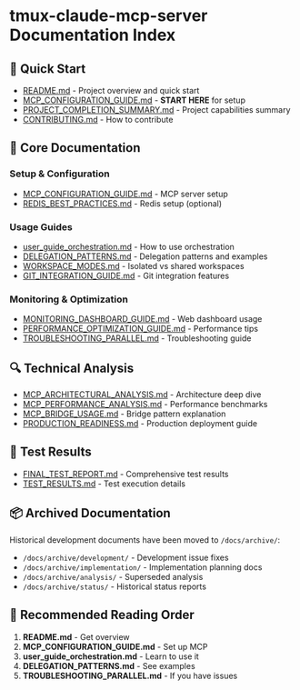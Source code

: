 # tmux-claude-mcp-server Documentation Index

## 🚀 Quick Start
- [README.md](README.md) - Project overview and quick start
- [MCP_CONFIGURATION_GUIDE.md](docs/MCP_CONFIGURATION_GUIDE.md) - **START HERE** for setup
- [PROJECT_COMPLETION_SUMMARY.md](docs/PROJECT_COMPLETION_SUMMARY.md) - Project capabilities summary
- [CONTRIBUTING.md](CONTRIBUTING.md) - How to contribute

## 📖 Core Documentation

### Setup & Configuration
- [MCP_CONFIGURATION_GUIDE.md](docs/MCP_CONFIGURATION_GUIDE.md) - MCP server setup
- [REDIS_BEST_PRACTICES.md](docs/REDIS_BEST_PRACTICES.md) - Redis setup (optional)

### Usage Guides
- [user_guide_orchestration.md](docs/user_guide_orchestration.md) - How to use orchestration
- [DELEGATION_PATTERNS.md](docs/DELEGATION_PATTERNS.md) - Delegation patterns and examples
- [WORKSPACE_MODES.md](docs/WORKSPACE_MODES.md) - Isolated vs shared workspaces
- [GIT_INTEGRATION_GUIDE.md](docs/GIT_INTEGRATION_GUIDE.md) - Git integration features

### Monitoring & Optimization
- [MONITORING_DASHBOARD_GUIDE.md](docs/MONITORING_DASHBOARD_GUIDE.md) - Web dashboard usage
- [PERFORMANCE_OPTIMIZATION_GUIDE.md](docs/PERFORMANCE_OPTIMIZATION_GUIDE.md) - Performance tips
- [TROUBLESHOOTING_PARALLEL.md](docs/TROUBLESHOOTING_PARALLEL.md) - Troubleshooting guide

## 🔍 Technical Analysis
- [MCP_ARCHITECTURAL_ANALYSIS.md](docs/analysis/MCP_ARCHITECTURAL_ANALYSIS.md) - Architecture deep dive
- [MCP_PERFORMANCE_ANALYSIS.md](docs/analysis/MCP_PERFORMANCE_ANALYSIS.md) - Performance benchmarks
- [MCP_BRIDGE_USAGE.md](docs/analysis/MCP_BRIDGE_USAGE.md) - Bridge pattern explanation
- [PRODUCTION_READINESS.md](docs/analysis/PRODUCTION_READINESS.md) - Production deployment guide

## 🧪 Test Results
- [FINAL_TEST_REPORT.md](tests/FINAL_TEST_REPORT.md) - Comprehensive test results
- [TEST_RESULTS.md](tests/TEST_RESULTS.md) - Test execution details

## 📦 Archived Documentation
Historical development documents have been moved to `/docs/archive/`:
- `/docs/archive/development/` - Development issue fixes
- `/docs/archive/implementation/` - Implementation planning docs
- `/docs/archive/analysis/` - Superseded analysis
- `/docs/archive/status/` - Historical status reports

## 🎯 Recommended Reading Order
1. **README.md** - Get overview
2. **MCP_CONFIGURATION_GUIDE.md** - Set up MCP
3. **user_guide_orchestration.md** - Learn to use it
4. **DELEGATION_PATTERNS.md** - See examples
5. **TROUBLESHOOTING_PARALLEL.md** - If you have issues